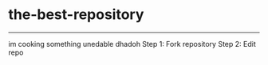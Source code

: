 # the-best-repository
_____________
im cooking something unedable
dhadoh
Step 1: Fork repository
Step 2: Edit repo
